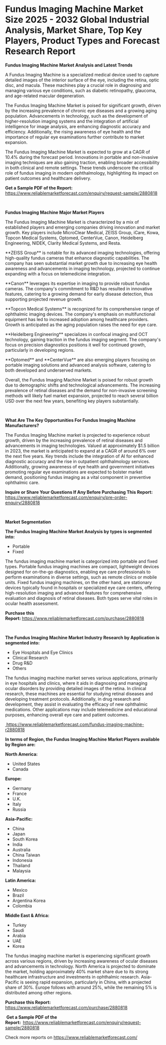 <p><h1>Fundus Imaging Machine Market Size 2025 - 2032 Global Industrial Analysis, Market Share, Top Key Players, Product Types and Forecast Research Report</h1></p><p><strong>Fundus Imaging Machine Market Analysis and Latest Trends</strong></p>
<p><p>A Fundus Imaging Machine is a specialized medical device used to capture detailed images of the interior surface of the eye, including the retina, optic disc, and macula. These machines play a crucial role in diagnosing and managing various eye conditions, such as diabetic retinopathy, glaucoma, and age-related macular degeneration. </p><p>The Fundus Imaging Machine Market is poised for significant growth, driven by the increasing prevalence of chronic eye diseases and a growing aging population. Advancements in technology, such as the development of higher-resolution imaging systems and the integration of artificial intelligence for image analysis, are enhancing diagnostic accuracy and efficiency. Additionally, the rising awareness of eye health and the importance of regular eye examinations further contribute to market expansion.</p><p>The Fundus Imaging Machine Market is expected to grow at a CAGR of 10.4% during the forecast period. Innovations in portable and non-invasive imaging techniques are also gaining traction, enabling broader accessibility in both clinical and remote settings. These trends underscore the critical role of fundus imaging in modern ophthalmology, highlighting its impact on patient outcomes and healthcare delivery.</p></p>
<p><strong>Get a Sample PDF of the Report:&nbsp;</strong> <a href="https://www.reliablemarketforecast.com/enquiry/request-sample/2880818?utm_campaign=3123&utm_medium=2&utm_source=Github&utm_content=ia&utm_term=12032025&utm_id=fundus-imaging-machine">https://www.reliablemarketforecast.com/enquiry/request-sample/2880818</a></p>
<p>&nbsp;</p>
<p><strong>Fundus Imaging Machine Major Market Players</strong></p>
<p><p>The Fundus Imaging Machine Market is characterized by a mix of established players and emerging companies driving innovation and market growth. Key players include MicroClear Medical, ZEISS Group, iCare, Kowa, Topcon Medical Systems, Optomed, CenterVue, Canon, Heidelberg Engineering, NIDEK, Clarity Medical Systems, and Resta.</p><p>**ZEISS Group** is notable for its advanced imaging technologies, offering high-quality fundus cameras that enhance diagnostic capabilities. The company has seen substantial market growth due to increasing eye health awareness and advancements in imaging technology, projected to continue expanding with a focus on telemedicine integration.</p><p>**Canon** leverages its expertise in imaging to provide robust fundus cameras. The company's commitment to R&D has resulted in innovative features, catering to a growing demand for early disease detection, thus supporting projected revenue growth.</p><p>**Topcon Medical Systems** is recognized for its comprehensive range of ophthalmic imaging devices. The company's emphasis on multifunctional equipment has led to increased adoption among healthcare providers. Growth is anticipated as the aging population raises the need for eye care.</p><p>**Heidelberg Engineering** specializes in confocal imaging and OCT technology, gaining traction in the fundus imaging segment. The company's focus on precision diagnostics positions it well for continued growth, particularly in developing regions.</p><p>**Optomed** and **CenterVue** are also emerging players focusing on portable imaging solutions and advanced analysis software, catering to both developed and underserved markets.</p><p>Overall, the Fundus Imaging Machine Market is poised for robust growth due to demographic shifts and technological advancements. The increasing prevalence of retinal diseases and the demand for non-invasive screening methods will likely fuel market expansion, projected to reach several billion USD over the next few years, benefiting key players substantially.</p></p>
<p>&nbsp;</p>
<p><strong>What Are The Key Opportunities For Fundus Imaging Machine Manufacturers?</strong></p>
<p><p>The Fundus Imaging Machine market is projected to experience robust growth, driven by the increasing prevalence of retinal diseases and advancements in imaging technologies. Valued at approximately $1.5 billion in 2023, the market is anticipated to expand at a CAGR of around 6% over the next five years. Key trends include the integration of AI for enhanced diagnostic accuracy and the rise in outpatient ophthalmology services. Additionally, growing awareness of eye health and government initiatives promoting regular eye examinations are expected to bolster market demand, positioning fundus imaging as a vital component in preventive ophthalmic care.</p></p>
<p><strong>Inquire or Share Your Questions If Any Before Purchasing This Report:</strong> <a href="https://www.reliablemarketforecast.com/enquiry/pre-order-enquiry/2880818?utm_campaign=3123&utm_medium=2&utm_source=Github&utm_content=ia&utm_term=12032025&utm_id=fundus-imaging-machine">https://www.reliablemarketforecast.com/enquiry/pre-order-enquiry/2880818</a></p>
<p>&nbsp;</p>
<p><strong>Market Segmentation</strong></p>
<p><strong>The Fundus Imaging Machine Market Analysis by types is segmented into:</strong></p>
<p><ul><li>Portable</li><li>Fixed</li></ul></p>
<p><p>The fundus imaging machine market is categorized into portable and fixed types. Portable fundus imaging machines are compact, lightweight devices designed for on-the-go diagnostics, enabling eye care professionals to perform examinations in diverse settings, such as remote clinics or mobile units. Fixed fundus imaging machines, on the other hand, are stationary devices typically found in hospitals or specialized eye care centers, offering high-resolution imaging and advanced features for comprehensive evaluation and diagnosis of retinal diseases. Both types serve vital roles in ocular health assessment.</p></p>
<p><strong>Purchase this Report:&nbsp;</strong><a href="https://www.reliablemarketforecast.com/purchase/2880818?utm_campaign=3123&utm_medium=2&utm_source=Github&utm_content=ia&utm_term=12032025&utm_id=fundus-imaging-machine">https://www.reliablemarketforecast.com/purchase/2880818</a></p>
<p>&nbsp;</p>
<p><strong>The Fundus Imaging Machine Market Industry Research by Application is segmented into:</strong></p>
<p><ul><li>Eye Hospitals and Eye Clinics</li><li>Clinical Research</li><li>Drug R&D</li><li>Others</li></ul></p>
<p><p>The fundus imaging machine market serves various applications, primarily in eye hospitals and clinics, where it aids in diagnosing and managing ocular disorders by providing detailed images of the retina. In clinical research, these machines are essential for studying retinal diseases and developing treatment protocols. Additionally, in drug research and development, they assist in evaluating the efficacy of new ophthalmic medications. Other applications may include telemedicine and educational purposes, enhancing overall eye care and patient outcomes.</p></p>
<p><a href="https://www.reliablemarketforecast.com/fundus-imaging-machine-r2880818?utm_campaign=3123&utm_medium=2&utm_source=Github&utm_content=ia&utm_term=12032025&utm_id=fundus-imaging-machine">&nbsp;https://www.reliablemarketforecast.com/fundus-imaging-machine-r2880818</a></p>
<p><strong>In terms of Region, the Fundus Imaging Machine Market Players available by Region are:</strong></p>
<p>
    <p> <strong> North America: </strong>
        <ul>
            <li>United States</li>
            <li>Canada</li>
        </ul>
        </p> 
    <p> <strong> Europe: </strong>
        <ul>
            <li>Germany</li>
            <li>France</li>
            <li>U.K.</li>
            <li>Italy</li>
            <li>Russia</li>
        </ul>
        </p> 
    <p> <strong> Asia-Pacific: </strong>
        <ul>
            <li>China</li>
            <li>Japan</li>
            <li>South Korea</li>
            <li>India</li>
            <li>Australia</li>
            <li>China Taiwan</li>
            <li>Indonesia</li>
            <li>Thailand</li>
            <li>Malaysia</li>
        </ul>
        </p> 
    <p> <strong> Latin America: </strong>
        <ul>
            <li>Mexico</li>
            <li>Brazil</li>
            <li>Argentina Korea</li>
            <li>Colombia</li>
        </ul>
        </p> 
    <p> <strong> Middle East & Africa: </strong>
        <ul>
            <li>Turkey</li>
            <li>Saudi</li>
            <li>Arabia</li>
            <li>UAE</li>
            <li>Korea</li>
        </ul>
    </p>
    </p>
<p><p>The fundus imaging machine market is experiencing significant growth across various regions, driven by increasing awareness of ocular diseases and advancements in technology. North America is projected to dominate the market, holding approximately 40% market share due to its strong healthcare infrastructure and investments in ophthalmic research. Asia-Pacific is seeing rapid expansion, particularly in China, with a projected share of 30%. Europe follows with around 25%, while the remaining 5% is distributed among other regions.</p></p>
<p><strong>Purchase this Report: </strong><a href="https://www.reliablemarketforecast.com/purchase/2880818?utm_campaign=3123&utm_medium=2&utm_source=Github&utm_content=ia&utm_term=12032025&utm_id=fundus-imaging-machine">https://www.reliablemarketforecast.com/purchase/2880818</a></p>
<p>&nbsp;<strong>Get a Sample PDF of the Report:&nbsp;&nbsp;</strong><a href="https://www.reliablemarketforecast.com/enquiry/request-sample/2880818?utm_campaign=3123&utm_medium=2&utm_source=Github&utm_content=ia&utm_term=12032025&utm_id=fundus-imaging-machine">https://www.reliablemarketforecast.com/enquiry/request-sample/2880818</a></p>
<p><strong></strong></p>
<p>Check more reports on <a href="https://www.reliablemarketforecast.com/?utm_campaign=3123&utm_medium=2&utm_source=Github&utm_content=ia&utm_term=12032025&utm_id=fundus-imaging-machine">https://www.reliablemarketforecast.com/</a></p>